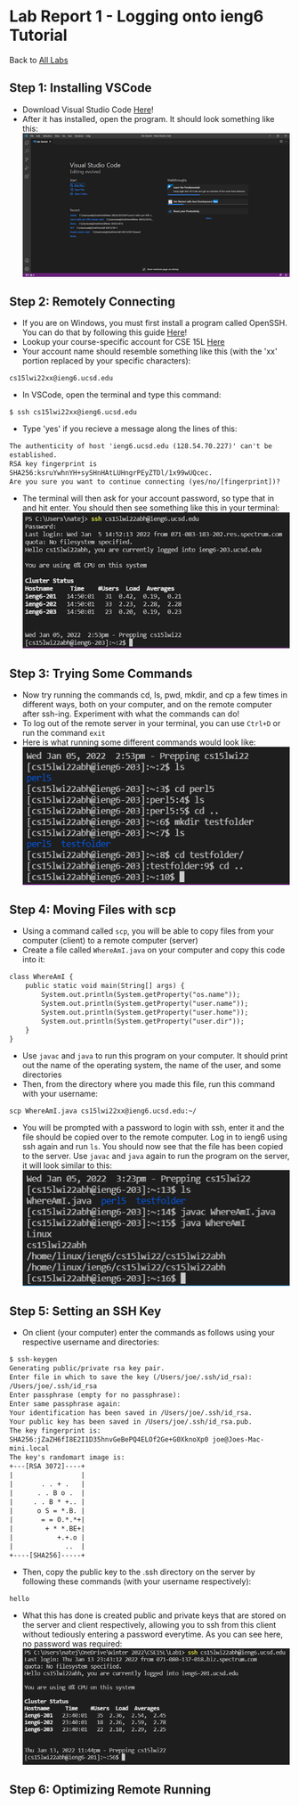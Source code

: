 # Lab Report 1 - Logging onto ieng6 Tutorial
Back to [All Labs](https://njmorales.github.io/cse15l-lab-reports/)

## Step 1: Installing VSCode
* Download Visual Studio Code [Here](https://code.visualstudio.com/)!
* After it has installed, open the program. It should look something like this:
![Image](vscodescreenshot.png)

## Step 2: Remotely Connecting
* If you are on Windows, you must first install a program called OpenSSH. You can do that by following this guide [Here](https://docs.microsoft.com/en-us/windows-server/administration/openssh/openssh_install_firstuse)!
* Lookup your course-specific account for CSE 15L [Here](https://sdacs.ucsd.edu/~icc/index.php)
* Your account name should resemble something like this (with the 'xx' portion replaced by your specific characters): 
```
cs15lwi22xx@ieng6.ucsd.edu
```
* In VSCode, open the terminal and type this command: 
```
$ ssh cs15lwi22xx@ieng6.ucsd.edu
```
* Type 'yes' if you recieve a message along the lines of this: 
```
The authenticity of host 'ieng6.ucsd.edu (128.54.70.227)' can't be established.
RSA key fingerprint is SHA256:ksruYwhnYH+sySHnHAtLUHngrPEyZTDl/1x99wUQcec.
Are you sure you want to continue connecting (yes/no/[fingerprint])?
```

* The terminal will then ask for your account password, so type that in and hit enter. You should then see something like this in your terminal:
![Image](sshlogin.png)

## Step 3: Trying Some Commands
* Now try running the commands cd, ls, pwd, mkdir, and cp a few times in different ways, both on your computer, and on the remote computer after ssh-ing. Experiment with what the commands can do!
* To log out of the remote server in your terminal, you can use `Ctrl+D` or run the command `exit`
* Here is what running some different commands would look like:
![Image](commandsscreenshot.png)

## Step 4: Moving Files with scp
* Using a command called `scp`, you will be able to copy files from your computer (client) to a remote computer (server)
* Create a file called `WhereAmI.java` on your computer and copy this code into it: 
```
class WhereAmI {
    public static void main(String[] args) {
        System.out.println(System.getProperty("os.name"));
        System.out.println(System.getProperty("user.name"));
        System.out.println(System.getProperty("user.home"));
        System.out.println(System.getProperty("user.dir"));
    }
}
```
* Use `javac` and `java` to run this program on your computer. It should print out the name of the operating system, the name of the user, and some directories
* Then, from the directory where you made this file, run this command with your username:
```
scp WhereAmI.java cs15lwi22xx@ieng6.ucsd.edu:~/
```

* You will be prompted with a password to login with ssh, enter it and the file should be copied over to the remote computer. Log in to ieng6 using ssh again and run `ls`. You should now see that the file has been copied to the server. Use `javac` and `java` again to run the program on the server, it will look similar to this:
![Image](scptest.png)

## Step 5: Setting an SSH Key
* On client (your computer) enter the commands as follows using your respective username and directories:
```
$ ssh-keygen
Generating public/private rsa key pair.
Enter file in which to save the key (/Users/joe/.ssh/id_rsa): /Users/joe/.ssh/id_rsa
Enter passphrase (empty for no passphrase): 
Enter same passphrase again: 
Your identification has been saved in /Users/joe/.ssh/id_rsa.
Your public key has been saved in /Users/joe/.ssh/id_rsa.pub.
The key fingerprint is:
SHA256:jZaZH6fI8E2I1D35hnvGeBePQ4ELOf2Ge+G0XknoXp0 joe@Joes-Mac-mini.local
The key's randomart image is:
+---[RSA 3072]----+
|                 |
|       . . + .   |
|      . . B o .  |
|     . . B * +.. |
|      o S = *.B. |
|       = = O.*.*+|
|        + * *.BE+|
|           +.+.o |
|             ..  |
+----[SHA256]-----+
```
* Then, copy the public key to the .ssh directory on the server by following these commands (with your username respectively):
```
hello
```

* What this has done is created public and private keys that are stored on the server and client respectively, allowing you to ssh from this client without tediously entering a password everytime. As you can see here, no password was required:
![Image](sshkeygensuccess.PNG)

## Step 6: Optimizing Remote Running